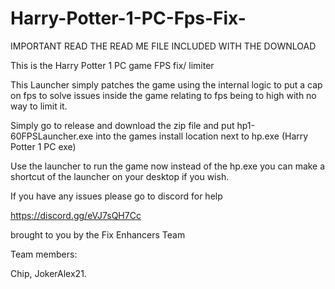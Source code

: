# Harry-Potter-1-PC-Fps-Fix-

IMPORTANT READ THE READ ME FILE INCLUDED WITH THE DOWNLOAD

This is the Harry Potter 1 PC game FPS fix/ limiter

This Launcher simply patches the game using the internal logic to put a cap on fps to solve issues inside the game relating to fps being to high with no way to limit it.

Simply go to release and download the zip file and put hp1-60FPSLauncher.exe into the games install location next to hp.exe (Harry Potter 1 PC exe)

Use the launcher to run the game now instead of the hp.exe you can make a shortcut of the launcher on your desktop if you wish.

If you have any issues please go to discord for help 

https://discord.gg/eVJ7sQH7Cc

brought to you by the Fix Enhancers Team

Team members:

Chip, JokerAlex21.
